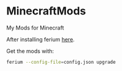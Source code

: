 # MinecraftMods
My Mods for Minecraft

After installing ferium [here](https://github.com/gorilla-devs/ferium).

Get the mods with:

```bash
ferium --config-file=config.json upgrade
```
